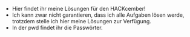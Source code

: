 - Hier findet ihr meine Lösungen für den HACKcember!
- Ich kann zwar nicht garantieren, dass ich alle Aufgaben lösen werde, trotzdem stelle ich hier meine Lösungen zur Verfügung.
- In der pwd findet ihr die Passwörter. 

<!---
code-iNSI/code-iNSI is a ✨ special ✨ repository because its `README.md` (this file) appears on your GitHub profile.
You can click the Preview link to take a look at your changes.
--->
